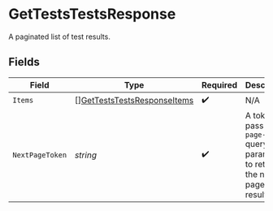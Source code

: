 # GetTestsTestsResponse

A paginated list of test results.


## Fields

| Field                                                                                 | Type                                                                                  | Required                                                                              | Description                                                                           |
| ------------------------------------------------------------------------------------- | ------------------------------------------------------------------------------------- | ------------------------------------------------------------------------------------- | ------------------------------------------------------------------------------------- |
| `Items`                                                                               | [][GetTestsTestsResponseItems](../../models/operations/getteststestsresponseitems.md) | :heavy_check_mark:                                                                    | N/A                                                                                   |
| `NextPageToken`                                                                       | *string*                                                                              | :heavy_check_mark:                                                                    | A token to pass as a `page-token` query parameter to return the next page of results. |